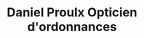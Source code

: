 ---
title: "Daniel Proulx Opticien d'ordonnances"
url: /montreal/daniel-proulx-opticien-dordonnances/
shop: Optiker
---